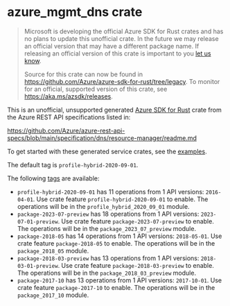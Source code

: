 # azure_mgmt_dns crate

> Microsoft is developing the official Azure SDK for Rust crates and has no plans to update this unofficial crate.
> In the future we may release an official version that may have a different package name.
> If releasing an official version of this crate is important to you [let us know](https://github.com/Azure/azure-sdk-for-rust/issues/new/choose).
>
> Source for this crate can now be found in <https://github.com/Azure/azure-sdk-for-rust/tree/legacy>.
> To monitor for an official, supported version of this crate, see <https://aka.ms/azsdk/releases>.

This is an unofficial, unsupported generated [Azure SDK for Rust](https://github.com/Azure/azure-sdk-for-rust/tree/legacy) crate from the Azure REST API specifications listed in:

https://github.com/Azure/azure-rest-api-specs/blob/main/specification/dns/resource-manager/readme.md

To get started with these generated service crates, see the [examples](https://github.com/Azure/azure-sdk-for-rust/blob/legacy/services/README.md#examples).

The default tag is `profile-hybrid-2020-09-01`.

The following [tags](https://github.com/Azure/azure-sdk-for-rust/blob/legacy/services/tags.md) are available:

- `profile-hybrid-2020-09-01` has 11 operations from 1 API versions: `2016-04-01`. Use crate feature `profile-hybrid-2020-09-01` to enable. The operations will be in the `profile_hybrid_2020_09_01` module.
- `package-2023-07-preview` has 18 operations from 1 API versions: `2023-07-01-preview`. Use crate feature `package-2023-07-preview` to enable. The operations will be in the `package_2023_07_preview` module.
- `package-2018-05` has 14 operations from 1 API versions: `2018-05-01`. Use crate feature `package-2018-05` to enable. The operations will be in the `package_2018_05` module.
- `package-2018-03-preview` has 13 operations from 1 API versions: `2018-03-01-preview`. Use crate feature `package-2018-03-preview` to enable. The operations will be in the `package_2018_03_preview` module.
- `package-2017-10` has 13 operations from 1 API versions: `2017-10-01`. Use crate feature `package-2017-10` to enable. The operations will be in the `package_2017_10` module.